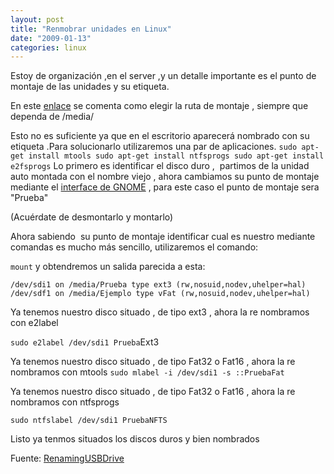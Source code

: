 ```yaml
---
layout: post
title: "Renmobrar unidades en Linux"
date: "2009-01-13"
categories: linux
---
```


Estoy de organización ,en el server ,y un detalle importante es el punto de montaje de las unidades y su etiqueta.

En este [enlace](https://luispuente.net/2007/07/bug-gnome-mount/) se comenta como elegir la ruta de montaje , siempre que dependa de /media/

Esto no es suficiente ya que en el escritorio aparecerá nombrado con su etiqueta .Para solucionarlo utilizaremos una par de aplicaciones. `sudo apt-get install mtools sudo apt-get install ntfsprogs sudo apt-get install e2fsprogs` Lo primero es identificar el disco duro ,  partimos de la unidad auto montada con el nombre viejo , ahora cambiamos su punto de montaje mediante el [interface de GNOME](https://luispuente.net/2007/07/bug-gnome-mount/) , para este caso el punto de montaje sera "Prueba"

(Acuérdate de desmontarlo y montarlo)

Ahora sabiendo  su punto de montaje identificar cual es nuestro mediante comandas es mucho más sencillo, utilizaremos el comando:

`mount` y obtendremos un salida parecida a esta:

`/dev/sdi1 on /media/Prueba type ext3 (rw,nosuid,nodev,uhelper=hal) /dev/sdf1 on /media/Ejemplo type vFat (rw,nosuid,nodev,uhelper=hal)`

Ya tenemos nuestro disco situado , de tipo ext3 , ahora la re nombramos con e2label

`sudo e2label /dev/sdi1 Prueba`Ext3

Ya tenemos nuestro disco situado , de tipo Fat32 o Fat16 , ahora la re nombramos con mtools `sudo mlabel -i /dev/sdi1 -s ::PruebaFat`

Ya tenemos nuestro disco situado , de tipo Fat32 o Fat16 , ahora la re nombramos con ntfsprogs

`sudo ntfslabel /dev/sdi1 PruebaNFTS`

Listo ya tenmos situados los discos duros y bien nombrados

Fuente: [RenamingUSBDrive](https://help.ubuntu.com/community/RenameUSBDrive)
